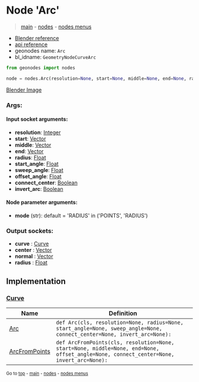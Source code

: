 # Node 'Arc'

> [main](../structure.md) - [nodes](nodes.md) - [nodes menus](nodes_menus.md)

- [Blender reference](https://docs.blender.org/manual/en/latest/modeling/geometry_nodes/curve_primitives/arc.html)
- [api reference](https://docs.blender.org/api/current/bpy.types.GeometryNodeCurveArc.html)
- geonodes name: `Arc`
- bl_idname: `GeometryNodeCurveArc`

```python
from geonodes import nodes

node = nodes.Arc(resolution=None, start=None, middle=None, end=None, radius=None, start_angle=None, sweep_angle=None, offset_angle=None, connect_center=None, invert_arc=None, mode='RADIUS')
```

[Blender Image](self.node_image_ref)

### Args:

#### Input socket arguments:

- **resolution**: [Integer](Integer.md)
- **start**: [Vector](Vector.md)
- **middle**: [Vector](Vector.md)
- **end**: [Vector](Vector.md)
- **radius**: [Float](Float.md)
- **start_angle**: [Float](Float.md)
- **sweep_angle**: [Float](Float.md)
- **offset_angle**: [Float](Float.md)
- **connect_center**: [Boolean](Boolean.md)
- **invert_arc**: [Boolean](Boolean.md)

#### Node parameter arguments:

- **mode** (str): default = 'RADIUS' in ('POINTS', 'RADIUS')

### Output sockets:

- **curve** : [Curve](Curve.md)
- **center** : [Vector](Vector.md)
- **normal** : [Vector](Vector.md)
- **radius** : [Float](Float.md)

## Implementation

### [Curve](Curve.md)

| Name | Definition |
|------|------------|
 | [Arc](Curve.md#Arc-classmethod) | `def Arc(cls, resolution=None, radius=None, start_angle=None, sweep_angle=None, connect_center=None, invert_arc=None):` |
 | [ArcFromPoints](Curve.md#ArcFromPoints-classmethod) | `def ArcFromPoints(cls, resolution=None, start=None, middle=None, end=None, offset_angle=None, connect_center=None, invert_arc=None):` |

<sub>Go to [top](#node-Arc) - [main](../structure.md) - [nodes](nodes.md) - [nodes menus](nodes_menus.md)</sub>

